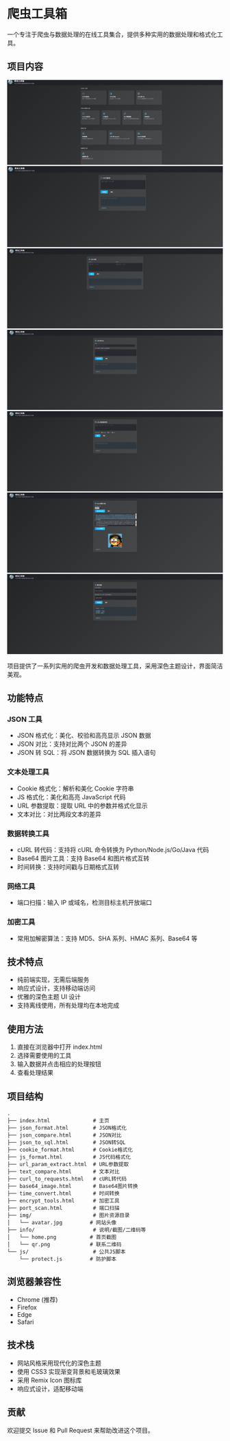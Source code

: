 # 爬虫工具箱

一个专注于爬虫与数据处理的在线工具集合，提供多种实用的数据处理和格式化工具。

## 项目内容

![项目首页截图](info/home.png)
![JSON格式化](info/json_format.png)
![JSON对比](info/json_compare.png)
![JSON转SQL](info/json_to_sql.png)
![CURL To Code](info/curl.png)
![Base64ToImage](info/base.png)
![端口扫描](info/port.png)

项目提供了一系列实用的爬虫开发和数据处理工具，采用深色主题设计，界面简洁美观。

## 功能特点

### JSON 工具

- JSON 格式化：美化、校验和高亮显示 JSON 数据
- JSON 对比：支持对比两个 JSON 的差异
- JSON 转 SQL：将 JSON 数据转换为 SQL 插入语句

### 文本处理工具

- Cookie 格式化：解析和美化 Cookie 字符串
- JS 格式化：美化和高亮 JavaScript 代码
- URL 参数提取：提取 URL 中的参数并格式化显示
- 文本对比：对比两段文本的差异

### 数据转换工具

- cURL 转代码：支持将 cURL 命令转换为 Python/Node.js/Go/Java 代码
- Base64 图片工具：支持 Base64 和图片格式互转
- 时间转换：支持时间戳与日期格式互转

### 网络工具

- 端口扫描：输入 IP 或域名，检测目标主机开放端口

### 加密工具

- 常用加解密算法：支持 MD5、SHA 系列、HMAC 系列、Base64 等

## 技术特点

- 纯前端实现，无需后端服务
- 响应式设计，支持移动端访问
- 优雅的深色主题 UI 设计
- 支持离线使用，所有处理均在本地完成

## 使用方法

1. 直接在浏览器中打开 index.html
2. 选择需要使用的工具
3. 输入数据并点击相应的处理按钮
4. 查看处理结果

## 项目结构

```
.
├── index.html              # 主页
├── json_format.html        # JSON格式化
├── json_compare.html       # JSON对比
├── json_to_sql.html        # JSON转SQL
├── cookie_format.html      # Cookie格式化
├── js_format.html          # JS代码格式化
├── url_param_extract.html  # URL参数提取
├── text_compare.html       # 文本对比
├── curl_to_requests.html   # cURL转代码
├── base64_image.html       # Base64图片转换
├── time_convert.html       # 时间转换
├── encrypt_tools.html      # 加密工具
├── port_scan.html          # 端口扫描
├── img/                    # 图片资源目录
│   └── avatar.jpg         # 网站头像
├── info/                   # 说明/截图/二维码等
│   └── home.png           # 首页截图
│   └── qr.png             # 联系二维码
└── js/                     # 公共JS脚本
    └── protect.js         # 防护脚本
```

## 浏览器兼容性

- Chrome (推荐)
- Firefox
- Edge
- Safari

## 技术栈

- 网站风格采用现代化的深色主题
- 使用 CSS3 实现渐变背景和毛玻璃效果
- 采用 Remix Icon 图标库
- 响应式设计，适配移动端

## 贡献

欢迎提交 Issue 和 Pull Request 来帮助改进这个项目。

